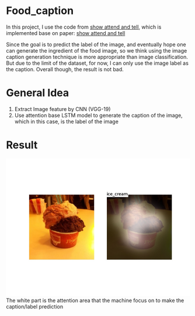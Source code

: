 # Food_caption

In this project, I use the code from [show attend and tell](https://github.com/jazzsaxmafia/show_attend_and_tell.tensorflow), which is implemented base on paper: [show attend and tell](https://arxiv.org/abs/1502.03044)

Since the goal is to predict the label of the image, and eventually hope one can generate the ingredient of the food image, so we think using the image caption generation technique is more appropriate than image classification. But due to the limit of the dataset, for now, I can only use the image label as the caption. Overall though, the result is not bad.

# General Idea

1. Extract Image feature by CNN (VGG-19)
2. Use attention base LSTM model to generate the caption of the image, which in this case, is the label of the image

# Result
![alt tag](https://github.com/1230pitchanqw/Food_caption/blob/master/Result/ice_cream293.jpg)
The white part is the attention area that the machine focus on to make the caption/label prediction
